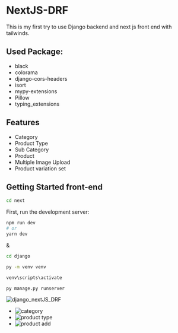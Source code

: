# NextJS-DRF

This is my first try to use Django backend and next js front end with tailwinds.

## Used Package:

- black
- colorama
- django-cors-headers
- isort
- mypy-extensions
- Pillow
- typing_extensions

## Features

- Category
- Product Type
- Sub Category
- Product
- Multiple Image Upload
- Product variation set

## Getting Started front-end

```bash script
cd next
```

First, run the development server:

```bash script
npm run dev
# or
yarn dev
```

&

```bash script
cd django
```

```bash script
py -m venv venv
```

```bash script
venv\scripts\activate
```

```bash script
py manage.py runserver
```

![django_nextJS_DRF](https://github.com/mushfiqur-rahman/django_nextJS_DRF/assets/26889268/1a6ac918-52a9-4939-8148-361021247b95)

- ![category](https://github.com/mushfiqur-rahman/django_nextJS_DRF/assets/26889268/efb34984-1397-4632-8899-1367bae8462c)
- ![product type](https://github.com/mushfiqur-rahman/django_nextJS_DRF/assets/26889268/5010cb57-29ec-4f20-b855-13508c403725)
- ![product add](https://github.com/mushfiqur-rahman/django_nextJS_DRF/assets/26889268/45f3a0af-27f6-40d4-969c-30beedc6638c)
